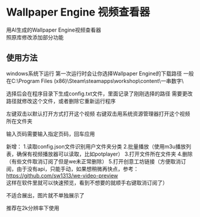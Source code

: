 # Wallpaper Engine 视频查看器
用AI生成的Wallpaper Engine视频查看器</br>
照原库修改添加部分功能

## 使用方法
windows系统下运行
第一次运行时会让你选择Wallpaper Engine的下载路径
一般在C:\Program Files (x86)\Steam\steamapps\workshop\content\一串数字\

选择后会在程序目录下生成config.txt文件，里面记录了刚刚选择的路径
需要更改路径就修改这个文件，或者删除它重新运行程序

左键双击以默认打开方式打开这个视频
右键双击用系统资源管理器打开这个视频所在文件夹

输入页码需要输入指定页码，回车应用

新增：
1.读取config.json文件识别用户文件夹分类
2.批量播放（使用m3u播放列表，确保有视频播放器可以读取，比如potplayer）
3.打开文件所在文件夹
4.删除（有些文件取消订阅了但是we未正常删除）
5.打开创意工坊链接（方便取消订阅，由于没有api，只能手动，如果想稍微再快点，参考：https://github.com/sw1313/we-video-preview</br>
这样在软件里就可以快速预览，看到不想要的就顺手右键取消订阅了）

不适合展出，图片就不单独展示了

推荐在2k分辨率下使用
